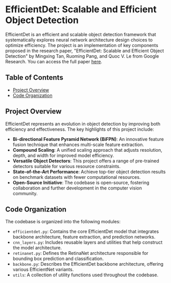 # EfficientDet: Scalable and Efficient Object Detection

EfficientDet is an efficient and scalable object detection framework that systematically explores neural network architecture design choices to optimize efficiency. The project is an implementation of key components proposed in the research paper, "EfficientDet: Scalable and Efficient Object Detection" by Mingxing Tan, Ruoming Pang, and Quoc V. Le from Google Research. You can access the full paper [here](https://arxiv.org/abs/1911.09070).

## Table of Contents

- [Project Overview](#project-overview)
- [Code Organization](#code-organization)

## Project Overview

EfficientDet represents an evolution in object detection by improving both efficiency and effectiveness. The key highlights of this project include:

- **Bi-directional Feature Pyramid Network (BiFPN)**: An innovative feature fusion technique that enhances multi-scale feature extraction.
- **Compound Scaling**: A unified scaling approach that adjusts resolution, depth, and width for improved model efficiency.
- **Versatile Object Detectors**: This project offers a range of pre-trained detectors suitable for various resource constraints.
- **State-of-the-Art Performance**: Achieve top-tier object detection results on benchmark datasets with fewer computational resources.
- **Open-Source Initiative**: The codebase is open-source, fostering collaboration and further development in the computer vision community.

## Code Organization

The codebase is organized into the following modules:

- `efficientdet.py`: Contains the core EfficientDet model that integrates backbone architecture, feature extraction, and prediction networks.
- `cnn_layers.py`: Includes reusable layers and utilities that help construct the model architecture.
- `retinanet.py`: Defines the RetinaNet architecture responsible for bounding box prediction and classification.
- `backbone.py`: Describes the EfficientDet backbone architecture, offering various EfficientNet variants.
- `utils`: A collection of utility functions used throughout the codebase.
